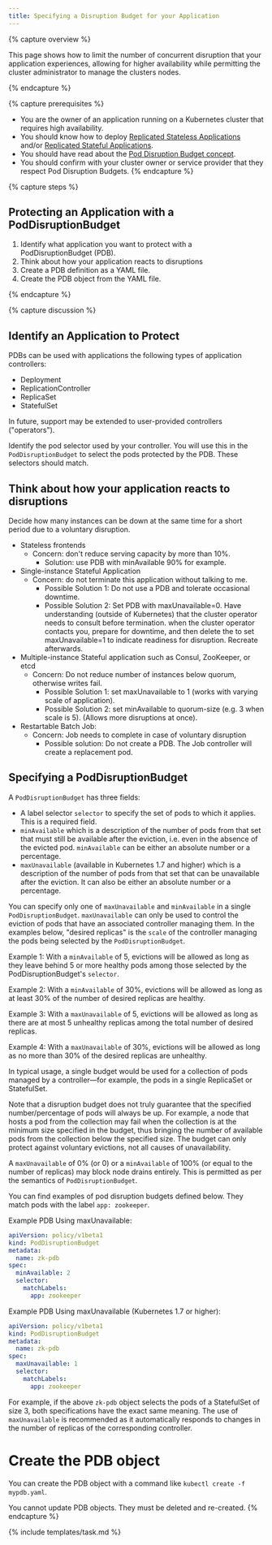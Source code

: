 ```yaml
---
title: Specifying a Disruption Budget for your Application
---
```


{% capture overview %}

This page shows how to limit the number of concurrent disruption
that your application experiences, allowing for higher availability
while permitting the cluster administrator to manage the clusters
nodes.

{% endcapture %}

{% capture prerequisites %}
* You are the owner of an application running on a Kubernetes cluster that requires
  high availability.
* You should know how to deploy [Replicated Stateless Applications](docs/tasks/run-application/run-stateless-application-deployment.md)
  and/or [Replicated Stateful Applications](docs/tasks/run-application/run-replicated-stateful-application.md).
* You should have read about the [Pod Disruption Budget concept](docs/tasks/run-application/configure-pdb.md).
* You should confirm with your cluster owner or service provider that they respect
  Pod Disruption Budgets.
{% endcapture %}

{% capture steps %}

## Protecting an Application with a PodDisruptionBudget

1. Identify what application you want to protect with a PodDisruptionBudget (PDB).
1. Think about how your application reacts to disruptions
1. Create a PDB definition as a YAML file.
1. Create the PDB object from the YAML file.

{% endcapture %}

{% capture discussion %}

## Identify an Application to Protect

PDBs can be used with applications the following types of application controllers:

- Deployment
- ReplicationController
- ReplicaSet
- StatefulSet

In future, support may be extended to user-provided controllers ("operators").

Identify the pod selector used by your controller.  You will use this in the
`PodDisruptionBudget` to select the pods protected by the PDB.  These
selectors should match.

## Think about how your application reacts to disruptions

Decide how many instances can be down at the same time for a short period
due to a voluntary disruption.

- Stateless frontends
  - Concern: don't reduce serving capacity by more than 10%. 
    - Solution: use PDB with minAvailable 90% for example.
- Single-instance Stateful Application
  - Concern: do not terminate this application without talking to me.
    - Possible Solution 1: Do not use a PDB and tolerate occasional downtime.
    - Possible Solution 2: Set PDB with maxUnavailable=0.  Have understanding (outside of Kubernetes) that the cluster operator needs to consult before termination.
      when the cluster operator contacts you, prepare for downtime, and then delete the to set maxUnavailable=1 to indicate readiness for disruption.  Recreate afterwards.
- Multiple-instance Stateful application such as Consul, ZooKeeper, or etcd  
  - Concern: Do not reduce number of instances below quorum, otherwise writes fail.
    - Possible Solution 1: set maxUnavailable to 1 (works with varying scale of application).
    - Possible Solution 2: set minAvailable to quorum-size (e.g. 3 when scale is 5).  (Allows more disruptions at once).
- Restartable Batch Job:
  - Concern: Job needs to complete in case of voluntary disruption
    - Possible solution: Do not create a PDB.  The Job controller will create a replacement pod.

## Specifying a PodDisruptionBudget

A `PodDisruptionBudget` has three fields: 

* A label selector `selector` to specify the set of
pods to which it applies. This is a required field.
* `minAvailable` which is a description of the number of pods from that
set that must still be available after the eviction, i.e. even in the absence
of the evicted pod. `minAvailable` can be either an absolute number or a percentage.
* `maxUnavailable` (available in Kubernetes 1.7 and higher) which is a description 
of the number of pods from that set that can be unavailable after the eviction. 
It can also be either an absolute number or a percentage.

You can specify only one of `maxUnavailable` and `minAvailable` in a single `PodDisruptionBudget`. 
`maxUnavailable` can only be used to control the eviction of pods 
that have an associated controller managing them. In the examples below, "desired replicas"
is the `scale` of the controller managing the pods being selected by the
`PodDisruptionBudget`.

Example 1: With a `minAvailable` of 5, evictions will be allowed as long as they leave behind
5 or more healthy pods among those selected by the PodDisruptionBudget's `selector`.

Example 2: With a `minAvailable` of 30%, evictions will be allowed as long as at least 30%
of the number of desired replicas are healthy. 

Example 3: With a `maxUnavailable` of 5, evictions will be allowed as long as there are at most 5
unhealthy replicas among the total number of desired replicas.

Example 4: With a `maxUnavailable` of 30%, evictions will be allowed as long as no more than 30% 
of the desired replicas are unhealthy.

In typical usage, a single budget would be used for a collection of pods managed by
a controller—for example, the pods in a single ReplicaSet or StatefulSet. 

Note that a disruption budget does not truly guarantee that the specified
number/percentage of pods will always be up.  For example, a node that hosts a
pod from the collection may fail when the collection is at the minimum size
specified in the budget, thus bringing the number of available pods from the
collection below the specified size. The budget can only protect against
voluntary evictions, not all causes of unavailability.

A `maxUnavailable` of 0% (or 0) or a `minAvailable` of 100% (or equal to the
number of replicas) may block node drains entirely. This is permitted as per the 
semantics of `PodDisruptionBudget`.

You can find examples of pod disruption budgets defined below. They match pods with the label 
`app: zookeeper`.

Example PDB Using maxUnavailable:

```yaml
apiVersion: policy/v1beta1
kind: PodDisruptionBudget
metadata:
  name: zk-pdb
spec:
  minAvailable: 2
  selector:
    matchLabels:
      app: zookeeper
```

Example PDB Using maxUnavailable (Kubernetes 1.7 or higher):

```yaml
apiVersion: policy/v1beta1
kind: PodDisruptionBudget
metadata:
  name: zk-pdb
spec:
  maxUnavailable: 1
  selector:
    matchLabels:
      app: zookeeper
```

For example, if the above `zk-pdb` object selects the pods of a StatefulSet of size 3, both
specifications have the exact same meaning. The use of `maxUnavailable` is recommended as it
automatically responds to changes in the number of replicas of the corresponding controller.

# Create the PDB object

You can create the PDB object with a command like `kubectl create -f mypdb.yaml`.

You cannot update PDB objects.  They must be deleted and re-created.
{% endcapture %}

{% include templates/task.md %}
